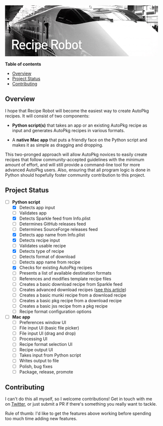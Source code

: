 ![Recipe Robot](images/header.jpg)

__Table of contents__

<!-- MarkdownTOC autolink=true depth=3 bracket=round -->

- [Overview](#overview)
- [Project Status](#project-status)
- [Contributing](#contributing)

<!-- /MarkdownTOC -->

## Overview

I hope that Recipe Robot will become the easiest way to create AutoPkg recipes. It will consist of two components:

- __Python script(s)__ that takes an app or an existing AutoPkg recipe as input and generates AutoPkg recipes in various formats.

- A __native Mac app__ that puts a friendly face on the Python script and makes it as simple as dragging and dropping.

This two-pronged approach will allow AutoPkg novices to easily create recipes that follow community-accepted guidelines with the minimum amount of effort, and will still provide a command-line tool for more advanced AutoPkg users. Also, ensuring that all program logic is done in Python should hopefully foster community contribution to this project.

## Project Status

- [ ] __Python script__
    - [x] Detects app input
    - [ ] Validates app
    - [x] Detects Sparkle feed from Info.plist
    - [ ] Determines GitHub releases feed
    - [ ] Determines SourceForge releases feed
    - [x] Detects app name from Info.plist
    - [x] Detects recipe input
    - [ ] Validates usable recipe
    - [x] Detects type of recipe
    - [ ] Detects format of download
    - [ ] Detects app name from recipe
    - [x] Checks for existing AutoPkg recipes
    - [ ] Presents a list of available destination formats
    - [ ] References and modifies template recipe files
    - [ ] Creates a basic download recipe from Sparkle feed
    - [ ] Creates advanced download recipes ([see this article](https://www.afp548.com/2015/04/06/autopkg-download-recipe-decision-making-process/))
    - [ ] Creates a basic munki recipe from a download recipe
    - [ ] Creates a basic pkg recipe from a download recipe
    - [ ] Creates a basic jss recipe from a pkg recipe
    - [ ] Recipe format configuration options
- [ ] __Mac app__
    - [ ] Preferences window UI
    - [ ] File input UI (basic file picker)
    - [ ] File input UI (drag and drop)
    - [ ] Processing UI
    - [ ] Recipe format selection UI
    - [ ] Recipe output UI
    - [ ] Takes input from Python script
    - [ ] Writes output to file
    - [ ] Polish, bug fixes
    - [ ] Package, release, promote

## Contributing

I can't do this all myself, so I welcome contributions! Get in touch with me on [Twitter](https://twitter.com/homebysix), or just submit a PR if there's something you really want to tackle.

Rule of thumb: I'd like to get the features above working before spending too much time adding new features.